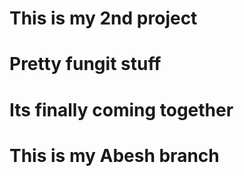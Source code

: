 # This is my 2nd project
# Pretty fungit stuff
# Its finally coming together
# This is my Abesh branch

